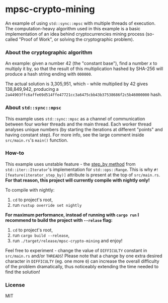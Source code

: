 # mpsc-crypto-mining

An example of using `std::sync::mpsc` with multiple threads of execution.
The computation-heavy algorithm used in this example is a basic implementation of an idea behind cryptocurrencies mining process (so-called "Proof of Work", or solving the cryptographic problem).

### About the cryptographic algorithm
An example: given a number 42 (the "constant base"), find a number _x_ to multiply it by, so that the result of this multiplication hashed by SHA-256 will produce a hash string ending with `000000`.

The actual solution is 3,305,951, which - while multiplied by 42 gives 138,849,942, producing a `2a44903ffc6affe69d514ffe47721cc3a6475cbb43b37538686f2c5b46000000` hash.

### About `std::sync::mpsc`
This example uses `std::sync::mpsc` as a channel of communication between four worker threads and the main thread. Each worker thread analyses unique numbers (by starting the iterations at different "points" and having constant step). For more info, see the large comment inside `src/main.rs`'s `main()` function.

### How-to
This example uses unstable feature - the [step_by method](https://doc.rust-lang.org/std/iter/trait.Iterator.html#method.step_by) from `std::iter::Iterator`'s implementation for `std::ops::Range`. This is why `#![feature(iterator_step_by)]` attribute is present at the top of `src/main.rs`. **For that reason, this project will currently compile with nightly only!**

To compile with nightly: 
1. `cd` to project's root,
2. run `rustup override set nightly`

**For maximum performance, instead of running with `cargo run` I recommend to build the project with `--relase` flag:**
1. `cd` to project's root,
2. run `cargo build --release`,
3. run `./target/release/mpsc-crypto-mining` and enjoy!

Feel free to experiment - change the value of `DIFFICULTY` constant in `src/main.rs` and/or `THREADS`! Please note that a change by one extra desired character in `DIFFICULTY` (eg. one more `0`) can increase the overall difficulty of the problem dramatically, thus noticeably extending the time needed to find the solution!

### License
MIT
